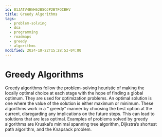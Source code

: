 ```yaml
---
id: 01JATV4BNH62BSQJP2BTFQCBHV
title: Greedy Algorithms
tags:
  - problem-solving
  - dsa
  - programming
  - roadmaps
  - greedy
  - algorithms
modified: 2024-10-22T15:28:53-04:00
---
```

# Greedy Algorithms

Greedy algorithms follow the problem-solving heuristic of making the locally optimal choice at each stage with the hope of finding a global optimum. They are used for optimization problems. An optimal solution is one where the value of the solution is either maximum or minimum. These algorithms work in a ” greedy” manner by choosing the best option at the current, disregarding any implications on the future steps. This can lead to solutions that are less optimal. Examples of problems solved by greedy algorithms are Kruskal’s minimal spanning tree algorithm, Dijkstra’s shortest path algorithm, and the Knapsack problem.